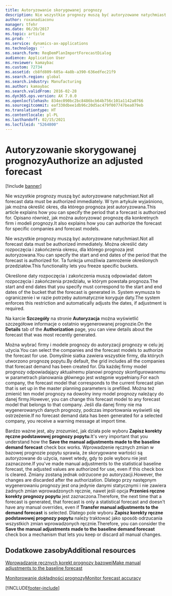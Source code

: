 ```yaml
---
title: Autoryzowanie skorygowanej prognozy
description: Nie wszystkie prognozy muszą być autoryzowane natychmiast. W tym artykule wyjaśniono, jak można określić okres, dla którego prognoza jest autoryzowana. Opisano również, jak można autoryzować prognozę dla konkretnych firm i modeli prognozy.
author: roxanadiaconu
manager: tfehr
ms.date: 06/20/2017
ms.topic: article
ms.prod: ''
ms.service: dynamics-ax-applications
ms.technology: ''
ms.search.form: ReqDemPlanImportForecastDialog
audience: Application User
ms.reviewer: kamaybac
ms.custom: 72734
ms.assetid: cb8fd809-605a-4a8b-a390-636edfec21f9
ms.search.region: global
ms.search.industry: Manufacturing
ms.author: kamaybac
ms.search.validFrom: 2016-02-28
ms.dyn365.ops.version: AX 7.0.0
ms.openlocfilehash: 834ec090bc2bc8486bcb64b756c101a1142a0766
ms.sourcegitcommit: eaf330dbee1db96c20d5ac479f007747bea079eb
ms.translationtype: HT
ms.contentlocale: pl-PL
ms.lasthandoff: 02/15/2021
ms.locfileid: "5264800"
---
```

# <a name="authorize-an-adjusted-forecast"></a><span data-ttu-id="b07fb-105">Autoryzowanie skorygowanej prognozy</span><span class="sxs-lookup"><span data-stu-id="b07fb-105">Authorize an adjusted forecast</span></span>

[!include [banner](../includes/banner.md)]

<span data-ttu-id="b07fb-106">Nie wszystkie prognozy muszą być autoryzowane natychmiast.</span><span class="sxs-lookup"><span data-stu-id="b07fb-106">Not all forecast data must be authorized immediately.</span></span> <span data-ttu-id="b07fb-107">W tym artykule wyjaśniono, jak można określić okres, dla którego prognoza jest autoryzowana.</span><span class="sxs-lookup"><span data-stu-id="b07fb-107">This article explains how you can specify the period that a forecast is authorized for.</span></span> <span data-ttu-id="b07fb-108">Opisano również, jak można autoryzować prognozę dla konkretnych firm i modeli prognozy.</span><span class="sxs-lookup"><span data-stu-id="b07fb-108">It also explains how you can authorize the forecast for specific companies and forecast models.</span></span>

<span data-ttu-id="b07fb-109">Nie wszystkie prognozy muszą być autoryzowane natychmiast.</span><span class="sxs-lookup"><span data-stu-id="b07fb-109">Not all forecast data must be authorized immediately.</span></span> <span data-ttu-id="b07fb-110">Można określić daty rozpoczęcia i zakończenia okresu, dla którego prognoza jest autoryzowana.</span><span class="sxs-lookup"><span data-stu-id="b07fb-110">You can specify the start and end dates of the period that the forecast is authorized for.</span></span> <span data-ttu-id="b07fb-111">Ta funkcja umożliwia zamrożenie określonych przedziałów.</span><span class="sxs-lookup"><span data-stu-id="b07fb-111">This functionality lets you freeze specific buckets.</span></span> 

<span data-ttu-id="b07fb-112">Określone daty rozpoczęcia i zakończenia muszą odpowiadać datom rozpoczęcia i zakończenia przedziału, w którym powstała prognoza.</span><span class="sxs-lookup"><span data-stu-id="b07fb-112">The start and end dates that you specify must correspond to the start and end dates of the bucket that the forecast is generated in.</span></span> <span data-ttu-id="b07fb-113">System wymusza to ograniczenie i w razie potrzeby automatycznie koryguje daty.</span><span class="sxs-lookup"><span data-stu-id="b07fb-113">The system enforces this restriction and automatically adjusts the dates, if adjustment is required.</span></span> 

<span data-ttu-id="b07fb-114">Na karcie **Szczegóły** na stronie **Autoryzacja** można wyświetlić szczegółowe informacje o ostatnio wygenerowanej prognozie.</span><span class="sxs-lookup"><span data-stu-id="b07fb-114">On the **Details** tab of the **Authorization** page, you can view details about the forecast that was most recently generated.</span></span> 

<span data-ttu-id="b07fb-115">Można wybrać firmy i modele prognozy do autoryzacji prognozy w celu jej użycia.</span><span class="sxs-lookup"><span data-stu-id="b07fb-115">You can select the companies and the forecast models to authorize the forecast for use.</span></span> <span data-ttu-id="b07fb-116">Domyślnie siatka zawiera wszystkie firmy, dla których utworzono prognozę popytu.</span><span class="sxs-lookup"><span data-stu-id="b07fb-116">By default, the grid includes all the companies that forecast demand has been created for.</span></span> <span data-ttu-id="b07fb-117">Dla każdej firmy model prognozy odpowiadający aktualnemu planowi prognozy skonfigurowanemu w parametrach planowania głównego jest wstępnie wypełniany.</span><span class="sxs-lookup"><span data-stu-id="b07fb-117">For each company, the forecast model that corresponds to the current forecast plan that is set up in the master planning parameters is prefilled.</span></span> <span data-ttu-id="b07fb-118">Można też zmienić ten model prognozy na dowolny inny model prognozy należący do danej firmy.</span><span class="sxs-lookup"><span data-stu-id="b07fb-118">However, you can change this forecast model to any forecast model that belongs to that company.</span></span> <span data-ttu-id="b07fb-119">Jeśli dla danej firmy nie ma wygenerowanych danych prognozy, podczas importowania wyświetli się ostrzeżenie.</span><span class="sxs-lookup"><span data-stu-id="b07fb-119">If no forecast demand data has been generated for a selected company, you receive a warning message at import time.</span></span> 

<span data-ttu-id="b07fb-120">Bardzo ważne jest, aby zrozumieć, jak działa pole wyboru **Zapisz korekty ręczne podstawowej prognozy popytu**.</span><span class="sxs-lookup"><span data-stu-id="b07fb-120">It's very important that you understand how the **Save the manual adjustments made to the baseline demand forecast** check box works.</span></span> <span data-ttu-id="b07fb-121">Wprowadzenie ręcznych zmian w bazowej prognozie popytu sprawia, że skorygowane wartości są autoryzowane do użycia, nawet wtedy, gdy to pole wyboru nie jest zaznaczone.</span><span class="sxs-lookup"><span data-stu-id="b07fb-121">If you've made manual adjustments to the statistical baseline forecast, the adjusted values are authorized for use, even if this check box is cleared.</span></span> <span data-ttu-id="b07fb-122">Zmiany zostaną jednak odrzucone po autoryzacji.</span><span class="sxs-lookup"><span data-stu-id="b07fb-122">However, the changes are discarded after the authorization.</span></span> <span data-ttu-id="b07fb-123">Dlatego przy następnym wygenerowaniu prognozy jest ona jedynie danymi statycznymi i nie zawiera żadnych zmian wprowadzonych ręcznie, nawet jeśli opcja **Przenieś ręczne korekty prognozy popytu** jest zaznaczona.</span><span class="sxs-lookup"><span data-stu-id="b07fb-123">Therefore, the next time that a forecast is generated, that forecast is only a statistical forecast and doesn't have any manual overrides, even if **Transfer manual adjustments to the demand forecast** is selected.</span></span> <span data-ttu-id="b07fb-124">Dlatego pole wyboru **Zapisz korekty ręczne podstawowej prognozy popytu** należy traktować jako sposób odrzucania wszystkich zmian wprowadzonych ręcznie.</span><span class="sxs-lookup"><span data-stu-id="b07fb-124">Therefore, you can consider the **Save the manual adjustments made to the baseline demand forecast** check box a mechanism that lets you keep or discard all manual changes.</span></span>

<a name="additional-resources"></a><span data-ttu-id="b07fb-125">Dodatkowe zasoby</span><span class="sxs-lookup"><span data-stu-id="b07fb-125">Additional resources</span></span>
--------

[<span data-ttu-id="b07fb-126">Wprowadzanie ręcznych korekt prognozy bazowej</span><span class="sxs-lookup"><span data-stu-id="b07fb-126">Make manual adjustments to the baseline forecast</span></span>](manual-adjustments-baseline-forecast.md)

[<span data-ttu-id="b07fb-127">Monitorowanie dokładności prognozy</span><span class="sxs-lookup"><span data-stu-id="b07fb-127">Monitor forecast accuracy</span></span>](monitor-forecast-accuracy.md)





[!INCLUDE[footer-include](../../includes/footer-banner.md)]